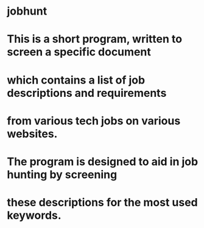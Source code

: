 # jobhunt
# This is a short program, written to screen a specific document
# which contains a list of job descriptions and requirements
# from various tech jobs on various websites.
# The program is designed to aid in job hunting by screening
# these descriptions for the most used keywords.

